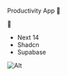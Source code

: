 Productivity App 🚀

🥞

- Next 14
- Shadcn
- Supabase

![Alt](https://repobeats.axiom.co/api/embed/4617145e2cb8e313bd5053f667148cba12e85909.svg "Repobeats analytics image")
